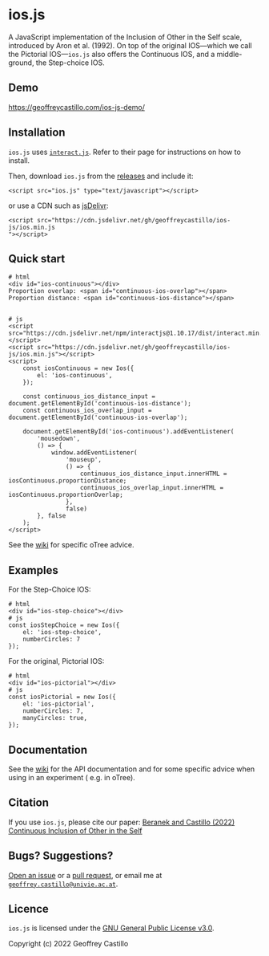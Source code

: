 # ios.js

A JavaScript implementation of the Inclusion of Other in the Self scale, introduced by Aron et al. (1992).
On top of the original IOS—which we call the Pictorial IOS—`ios.js` also offers the Continuous IOS, and a middle-ground, the Step-choice IOS.

## Demo

https://geoffreycastillo.com/ios-js-demo/

## Installation

`ios.js` uses [`interact.js`](https://github.com/taye/interact.js/).
Refer to their page for instructions on how to install.

Then, download `ios.js` from the [releases](https://github.com/geoffreycastillo/ios-js/releases) and include it:

```
<script src="ios.js" type="text/javascript"></script>
```

or use a CDN such as [jsDelivr](https://www.jsdelivr.com/):

```
<script src="https://cdn.jsdelivr.net/gh/geoffreycastillo/ios-js/ios.min.js
"></script>
```

## Quick start

```
# html
<div id="ios-continuous"></div>
Proportion overlap: <span id="continuous-ios-overlap"></span>
Proportion distance: <span id="continuous-ios-distance"></span>


# js
<script src="https://cdn.jsdelivr.net/npm/interactjs@1.10.17/dist/interact.min.js"></script>
<script src="https://cdn.jsdelivr.net/gh/geoffreycastillo/ios-js/ios.min.js"></script>
<script>
    const iosContinuous = new Ios({
        el: 'ios-continuous',
    });

    const continuous_ios_distance_input = document.getElementById('continuous-ios-distance');
    const continuous_ios_overlap_input = document.getElementById('continuous-ios-overlap');

    document.getElementById('ios-continuous').addEventListener(
        'mousedown',
        () => {
            window.addEventListener(
                'mouseup',
                () => {
                    continuous_ios_distance_input.innerHTML = iosContinuous.proportionDistance;
                    continuous_ios_overlap_input.innerHTML = iosContinuous.proportionOverlap;
                },
                false)
        }, false
    );
</script>
```

See the [wiki](https://github.com/geoffreycastillo/bingo-blower-js/wiki/Advice-for-oTree) for specific oTree advice.

## Examples

For the Step-Choice IOS:

```
# html
<div id="ios-step-choice"></div>
# js
const iosStepChoice = new Ios({
    el: 'ios-step-choice',
    numberCircles: 7
});
```

For the original, Pictorial IOS:

```
# html
<div id="ios-pictorial"></div>
# js
const iosPictorial = new Ios({
    el: 'ios-pictorial',
    numberCircles: 7,
    manyCircles: true,
});
```

## Documentation

See the [wiki](https://github.com/geoffreycastillo/bingo-blower-js/wiki) for the API documentation and for some specific advice when using in an experiment (
e.g. in oTree).

## Citation

If you use `ios.js`, please cite our paper: [Beranek and Castillo (2022) Continuous Inclusion of Other in the Self](https://geoffreycastillo.com/pdf/Beranek,Castillo-Continuous-Inclusion-of-Other-in-the-Self.pdf)

## Bugs? Suggestions?

[Open an issue](https://github.com/geoffreycastillo/ios-js/issues) or a [pull request](https://github.com/geoffreycastillo/ios-js/pulls), or email me
at [`geoffrey.castillo@univie.ac.at`](mailto:geoffrey.castillo@univie.ac.at).

## Licence

`ios.js` is licensed under the [GNU General Public License v3.0](https://www.gnu.org/licenses/gpl-3.0.en.html).

Copyright (c) 2022 Geoffrey Castillo
